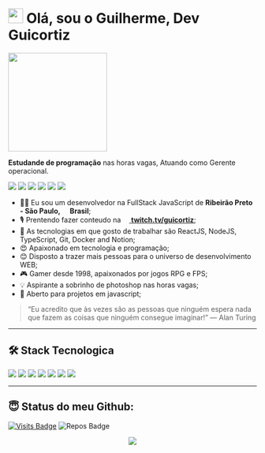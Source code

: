 <h1><img src="https://emojis.slackmojis.com/emojis/images/1531849430/4246/blob-sunglasses.gif?1531849430" width="30"/> Olá, sou o Guilherme, Dev Guicortiz</h1>
  
<img align='center' src='https://media.tenor.com/images/6503d984715a73c0c5e1715789498361/tenor.gif' width='200'>

**Estudande de programação** nas horas vagas, Atuando como Gerente operacional.  

  <a href="https://linkedin.com/in/guicortiz"><img src="https://img.shields.io/badge/linkedin-0077B5.svg?style=for-the-badge&logo=linkedin&logoColor=white"></a>
<a href="https://twitter.com/guicortiz"><img src="https://img.shields.io/badge/twitter-1DA1F2.svg?style=for-the-badge&logo=twitter&logoColor=white"></a>
<a href="https://www.youtube.com/channel/UCpoJm4Hor0ftUVqoLiOBHKQ"><img src="https://img.shields.io/badge/youtube%20-%23FF0000.svg?&style=for-the-badge&logo=YouTube&logoColor=white"></a>
<a href="https://instagram.com/guicortiz"><img src="https://img.shields.io/badge/instagram-E4405F.svg?style=for-the-badge&logo=instagram&logoColor=white"></a>
<a href="mailto:guilhermechenciortiz@gmail.com"><img src="https://img.shields.io/badge/e‑mail-D14836.svg?style=for-the-badge&logo=GMail&logoColor=white"></a>
<a href="https://wa.me/message/WUOXFLQW6ZVSN1"><img src="https://img.shields.io/badge/WHATSAPP-brightgreen?style=for-the-badge&logo=whatsapp&logoColor=white"></a>

<ul>
  <li>🧑‍💻 Eu sou um desenvolvedor na FullStack JavaScript de <b>Ribeirão Preto - São Paulo, <img src="https://image.flaticon.com/icons/svg/197/197386.svg" width="13"/> Brasil</b>;</li>
  <li>🎙 Prentendo fazer conteudo na <a href="https://twitch.tv/guicortiz"><img src="https://image.flaticon.com/icons/svg/2111/2111668.svg" width="13"/> <b>twitch.tv/guicortiz</b></a>;</li>
  <li>💾 As tecnologias em que gosto de trabalhar são ReactJS, NodeJS, TypeScript, Git, Docker and Notion;</li>
  <li>😍 Apaixonado em tecnologia e programação;</li>
  <li>😊 Disposto a trazer mais pessoas para o universo de desenvolvimento WEB;</li>
  <li>🎮 Gamer desde 1998, apaixonados por jogos RPG e FPS;</li>
  <li>💡 Aspirante a sobrinho de photoshop nas horas vagas;</li>
  <li>🤝 Aberto para projetos em javascript;</li>
</ul>

> “Eu acredito que às vezes são as pessoas que ninguém espera nada que fazem as coisas que ninguém consegue imaginar!”
― Alan Turing
---

## 🛠 Stack Tecnologica

<p>
  <img src="https://img.shields.io/badge/javascript%20-%23323330.svg?&style=for-the-badge&logo=javascript&logoColor=%23F7DF1E"/>
  <img src="https://img.shields.io/badge/typescript%20-%23007ACC.svg?&style=for-the-badge&logo=typescript&logoColor=white"/>
  <img src="https://img.shields.io/badge/react%20-%2320232a.svg?&style=for-the-badge&logo=react&logoColor=%2361DAFB"/>
  <img src="https://img.shields.io/badge/node.js%20-%2343853D.svg?&style=for-the-badge&logo=node.js&logoColor=white"/>
  <img src="https://img.shields.io/badge/git%20-%23F05033.svg?&style=for-the-badge&logo=git&logoColor=white"/>
  <img src="https://img.shields.io/badge/github%20-%23121011.svg?&style=for-the-badge&logo=github&logoColor=white"/>
  <img src="https://img.shields.io/badge/docker%20-%23007ACC.svg?&style=for-the-badge&logo=docker&logoColor=white"/>
</p>

---

## 😇 Status do meu Github:

[![Visits Badge](https://badges.pufler.dev/visits/guicortiz/guicortiz?style=for-the-badge)](https://github.com/guicortiz/guicortiz)
![Repos Badge](https://badges.pufler.dev/repos/guicortiz?style=for-the-badge)

<p align = "center">
  <img src = "https://github-readme-stats.vercel.app/api?username=guicortiz&show_icons=true&theme=algolia&line_height=27">
</p>
